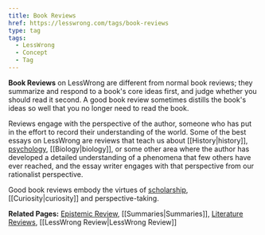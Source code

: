 ```yaml
---
title: Book Reviews
href: https://lesswrong.com/tags/book-reviews
type: tag
tags:
  - LessWrong
  - Concept
  - Tag
---
```


**Book Reviews** on LessWrong are different from normal book reviews; they summarize and respond to a book's core ideas first, and judge whether you should read it second. A good book review sometimes distills the book's ideas so well that you no longer need to read the book.

Reviews engage with the perspective of the author, someone who has put in the effort to record their understanding of the world. Some of the best essays on LessWrong are reviews that teach us about [[History|history]], [psychology](https://www.lesswrong.com/tag/replication-crisis), [[Biology|biology]], or some other area where the author has developed a detailed understanding of a phenomena that few others have ever reached, and the essay writer engages with that perspective from our rationalist perspective.

Good book reviews embody the virtues of [scholarship](https://www.lesswrong.com/tag/scholarship-and-learning), [[Curiosity|curiosity]] and perspective-taking.

**Related Pages:** [Epistemic Review](https://www.lesswrong.com/tag/epistemic-review), [[Summaries|Summaries]], [Literature Reviews](https://www.lesswrong.com/tag/literature-reviews), [[LessWrong Review|LessWrong Review]]